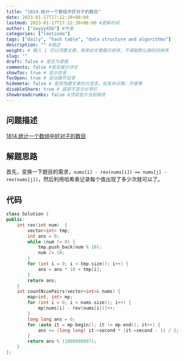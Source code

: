 ```yaml
---
title: "1814.统计一个数组中好对子的数目"
date: 2023-01-17T17:12:38+08:00
lastmod: 2023-01-17T17:12:38+08:00 #更新时间
author: ["zwyyy456"] #作者
categories: ["leetcode"]
tags: ["daily", "hash table", "data structure and algorithms"]
description: "" #描述
weight: # 输入 1 可以顶置文章，用来给文章展示排序，不填就默认按时间排序
slug: ""
draft: false # 是否为草稿
comments: false #是否展示评论
showToc: true # 显示目录
TocOpen: true # 自动展开目录
hidemeta: false # 是否隐藏文章的元信息，如发布日期、作者等
disableShare: true # 底部不显示分享栏
showbreadcrumbs: false #顶部显示当前路径
---
```

## 问题描述
[1814.统计一个数组中好对子的数目](https://leetcode.cn/problems/count-nice-pairs-in-an-array/)

## 解题思路
首先，变换一下题目的需求，`nums[i] - rev(nums[i]) == nums[j] - rev(nums[j])`，然后利用哈希表记录每个值出现了多少次就可以了。

## 代码
```cpp
class Solution {
public:
    int rev(int num)  {
        vector<int> tmp;
        int ans = 0;
        while (num != 0) {
            tmp.push_back(num % 10);
            num /= 10;
        }
        for (int i = 0; i < tmp.size(); i++) {
            ans = ans * 10 + tmp[i];
        }
        return ans;
    }
    int countNicePairs(vector<int>& nums) {
        map<int, int> mp;
        for (int i = 0; i < nums.size(); i++) {
            mp[nums[i] - rev(nums[i])]++;
        }
        long long ans = 0;
        for (auto it = mp.begin(); it != mp.end(); it++) {
            ans += (long long) it->second * (it->second - 1) / 2;
        }
        return ans % (1000000007);
    }
};
```

